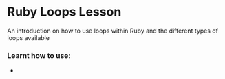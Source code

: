 # Ruby Loops Lesson 

An introduction on how to use loops within Ruby and the different types of loops available

### Learnt how to use:

* 